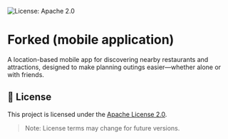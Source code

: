 ![License: Apache 2.0](https://img.shields.io/badge/License-Apache_2.0-blue.svg)
# Forked (mobile application)
A location-based mobile app for discovering nearby restaurants and attractions, designed to make planning outings easier—whether alone or with friends.

## 📝 License

This project is licensed under the [Apache License 2.0](LICENSE).
> Note: License terms may change for future versions.
